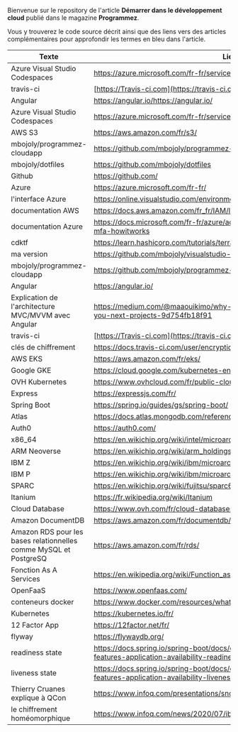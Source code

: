 Bienvenue sur le repository de l'article **Démarrer dans le développement cloud** publié dans le magazine **Programmez**.

Vous y trouverez le code source décrit ainsi que des liens vers des articles complémentaires pour approfondir les termes en bleu dans l'article.

| **Texte**                                                    | **Lien**                                                     |
| ------------------------------------------------------------ | ------------------------------------------------------------ |
| Azure Visual Studio Codespaces                               | https://azure.microsoft.com/fr-fr/services/visual-studio-online/ |
| travis-ci                                                    | [https://Travis-ci.com](https://travis-ci.com/)              |
| Angular                                                      | https://angular.io/https://angular.io/                       |
| Azure Visual Studio Codespaces                               | https://azure.microsoft.com/fr-fr/services/visual-studio-online/ |
| AWS S3                                                       | https://aws.amazon.com/fr/s3/                                |
| mbojoly/programmez-cloudapp                                  | https://github.com/mbojoly/programmez-cloudapp               |
| mbojoly/dotfiles                                             | https://github.com/mbojoly/dotfiles                          |
| Github                                                       | https://github.com/                                          |
| Azure                                                        | https://azure.microsoft.com/fr-fr/                           |
| l'interface Azure                                            | https://online.visualstudio.com/environments/new             |
| documentation AWS                                            | https://docs.aws.amazon.com/fr_fr/IAM/latest/UserGuide/id_credentials_mfa.html |
| documentation Azure                                          | https://docs.microsoft.com/fr-fr/azure/active-directory/authentication/concept-mfa-howitworks |
| cdktf                                                        | https://learn.hashicorp.com/tutorials/terraform/cdktf        |
| ma version                                                   | https://github.com/mbojoly/visualstudio-dotfiles/blob/master/install.sh |
| mbojoly/programmez-cloudapp                                  | https://github.com/mbojoly/programmez-cloudapp               |
| Angular                                                      | https://angular.io/                                          |
| Explication de l'architecture MVC/MVVM avec Angular          | https://medium.com/@maaouikimo/why-angular-is-your-best-choice-for-you-next-projects-9d754fb18f91 |
| travis-ci                                                    | [https://Travis-ci.com](https://travis-ci.com/)              |
| clés de chiffrement                                          | https://docs.travis-ci.com/user/encryption-keys/             |
| AWS EKS                                                      | https://aws.amazon.com/fr/eks/                               |
| Google GKE                                                   | https://cloud.google.com/kubernetes-engine?hl=fr             |
| OVH Kubernetes                                               | https://www.ovhcloud.com/fr/public-cloud/kubernetes/.        |
| Express                                                      | https://expressjs.com/fr/                                    |
| Spring Boot                                                  | https://spring.io/guides/gs/spring-boot/                     |
| Atlas                                                        | https://docs.atlas.mongodb.com/reference/amazon-aws/         |
| Auth0                                                        | https://auth0.com/                                           |
| x86_64                                                       | https://en.wikichip.org/wiki/intel/microarchitectures/skylake_(server |
| ARM Neoverse                                                 | https://en.wikichip.org/wiki/arm_holdings/microarchitectures/neoverse_n1 |
| IBM Z                                                        | https://en.wikichip.org/wiki/ibm/microarchitectures/z15      |
| IBM P                                                        | https://en.wikichip.org/wiki/ibm/microarchitectures/power9   |
| SPARC                                                        | https://en.wikichip.org/wiki/fujitsu/sparc64/sparc64_xii     |
| Itanium                                                      | https://fr.wikipedia.org/wiki/Itanium                        |
| Cloud Database                                               | https://www.ovh.com/fr/cloud-databases/                      |
| Amazon DocumentDB                                            | https://aws.amazon.com/fr/documentdb/                        |
| Amazon RDS pour les bases relationnelles comme MySQL et PostgreSQ | https://aws.amazon.com/fr/rds/                               |
| Fonction As A Services                                       | https://en.wikipedia.org/wiki/Function_as_a_service          |
| OpenFaaS                                                     | https://www.openfaas.com/                                    |
| conteneurs docker                                            | https://www.docker.com/resources/what-container              |
| Kubernetes                                                   | https://kubernetes.io/fr/                                    |
| 12 Factor App                                                | https://12factor.net/fr/                                     |
| flyway                                                       | https://flywaydb.org/                                        |
| readiness state                                              | https://docs.spring.io/spring-boot/docs/current/reference/htmlsingle/#boot-features-application-availability-readiness-state |
| liveness state                                               | https://docs.spring.io/spring-boot/docs/current/reference/htmlsingle/#boot-features-application-availability-liveness-state |
| Thierry Cruanes explique à QCon                              | https://www.infoq.com/presentations/snowflake-architecture/  |
| le chiffrement homéomorphique                                | https://www.infoq.com/news/2020/07/ibm-fhe-toolkit-linux/    |